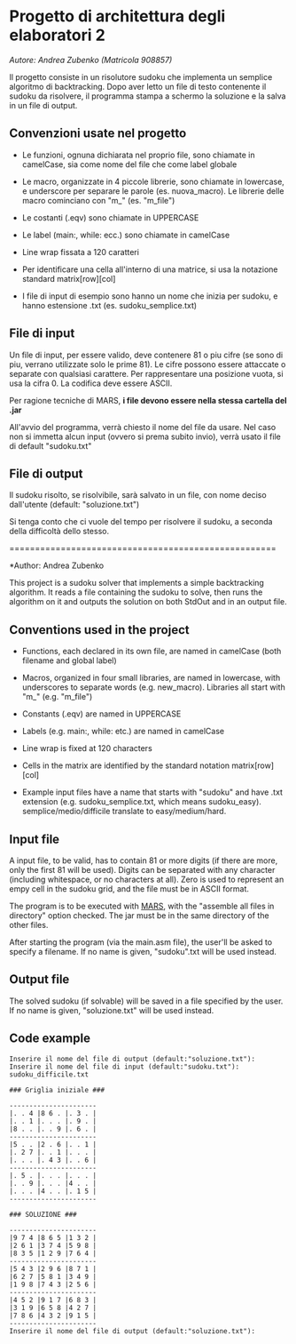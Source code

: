 Progetto di architettura degli elaboratori 2
============================================

*Autore:     Andrea Zubenko (Matricola 908857)*

Il progetto consiste in un risolutore sudoku che implementa un semplice algoritmo di backtracking.
Dopo aver letto un file di testo contenente il sudoku da risolvere, il programma stampa a schermo la soluzione e la salva in un file di output.


## Convenzioni usate nel progetto

- Le funzioni, ognuna dichiarata nel proprio file, sono chiamate in camelCase, sia come nome del file che come label globale

- Le macro, organizzate in 4 piccole librerie, sono chiamate in lowercase, e underscore per separare le parole (es. nuova_macro). Le librerie delle macro cominciano con "m_" (es. "m_file")

- Le costanti (.eqv) sono chiamate in UPPERCASE

- Le label (main:, while: ecc.) sono chiamate in camelCase

- Line wrap fissata a 120 caratteri 

- Per identificare una cella all'interno di una matrice, si usa la notazione standard matrix[row][col]

- I file di input di esempio sono hanno un nome che inizia per sudoku, e hanno estensione .txt (es. sudoku_semplice.txt)

## File di input

Un file di input, per essere valido, deve contenere 81 o piu cifre (se sono di piu, verrano utilizzate solo le prime 81). Le cifre possono essere attaccate o separate con qualsiasi carattere.
Per rappresentare una posizione vuota, si usa la cifra 0.
La codifica deve essere ASCII.

Per ragione tecniche di MARS, **i file devono essere nella stessa cartella del .jar** 

All'avvio del programma, verrà chiesto il nome del file da usare. Nel caso non si immetta alcun input (ovvero si prema subito invio), verrà usato il file di default "sudoku.txt"

## File di output 

Il sudoku risolto, se risolvibile, sarà salvato in un file, con nome deciso dall'utente (default: "soluzione.txt")


Si tenga conto che ci vuole del tempo per risolvere il sudoku, a seconda della difficoltà dello stesso.


====================================================

*Author: Andrea Zubenko 

This project is a sudoku solver that implements a simple backtracking algorithm.
It reads a file containing the sudoku to solve, then runs the algorithm on it and outputs the solution on both StdOut and in an output file.

## Conventions used in the project 

- Functions, each declared in its own file, are named in camelCase (both filename and global label)

- Macros, organized in four small libraries, are named in lowercase, with underscores to separate words (e.g. new_macro). Libraries all start with "m_" (e.g. "m_file")

- Constants (.eqv) are named in UPPERCASE 

- Labels (e.g. main:, while: etc.) are named in camelCase

- Line wrap is fixed at 120 characters

- Cells in the matrix are identified by the standard notation matrix[row][col]

- Example input files have a name that starts with "sudoku" and have .txt extension (e.g. sudoku_semplice.txt, which means sudoku_easy). semplice/medio/difficile translate to easy/medium/hard.

## Input file

A input file, to be valid, has to contain 81 or more digits (if there are more, only the first 81 will be used). Digits can be separated with any character (including whitespace, or no characters at all).
Zero is used to represent an empy cell in the sudoku grid, and the file must be in ASCII format.

The program is to be executed with [MARS](https://www.google.com/url?sa=t&rct=j&q=&esrc=s&source=web&cd=&cad=rja&uact=8&ved=2ahUKEwjdicDQia_sAhUMTcAKHXe7D9MQFjAQegQIBBAC&url=https%3A%2F%2Fwww.d.umn.edu%2F~gshute%2Fmips%2FMars%2FMars.xhtml&usg=AOvVaw2TbYIiXtqOSsVWMMK7psyk), with the "assemble all files in directory" option checked. The jar must be in the same directory of the other files.

After starting the program (via the main.asm file), the user'll be asked to specify a filename. If no name is given, "sudoku".txt will be used instead.

## Output file

The solved sudoku (if solvable) will be saved in a file specified by the user. If no name is given, "soluzione.txt" will be used instead.

## Code example

```
Inserire il nome del file di output (default:"soluzione.txt"): Inserire il nome del file di input (default:"sudoku.txt"): sudoku_difficile.txt

### Griglia iniziale ###

----------------------
|. . 4 |8 6 . |. 3 . |
|. . 1 |. . . |. 9 . |
|8 . . |. . 9 |. 6 . |
----------------------
|5 . . |2 . 6 |. . 1 |
|. 2 7 |. . 1 |. . . |
|. . . |. 4 3 |. . 6 |
----------------------
|. 5 . |. . . |. . . |
|. . 9 |. . . |4 . . |
|. . . |4 . . |. 1 5 |
----------------------

### SOLUZIONE ###

----------------------
|9 7 4 |8 6 5 |1 3 2 |
|2 6 1 |3 7 4 |5 9 8 |
|8 3 5 |1 2 9 |7 6 4 |
----------------------
|5 4 3 |2 9 6 |8 7 1 |
|6 2 7 |5 8 1 |3 4 9 |
|1 9 8 |7 4 3 |2 5 6 |
----------------------
|4 5 2 |9 1 7 |6 8 3 |
|3 1 9 |6 5 8 |4 2 7 |
|7 8 6 |4 3 2 |9 1 5 |
----------------------
Inserire il nome del file di output (default:"soluzione.txt"): 

```
